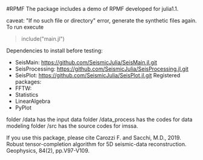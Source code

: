 #RPMF
The package includes a demo of RPMF developed for julia1.1.

caveat: "If no such file or directory" error, generate the synthetic files again. 
To run execute 

> include("main.jl")


Dependencies to install before testing: 
- SeisMain: https://github.com/SeismicJulia/SeisMain.jl.git
- SeisProcessing: https://github.com/SeismicJulia/SeisProcessing.jl.git
- SeisPlot: https://github.com/SeismicJulia/SeisPlot.jl.git
 Registered packages:
- FFTW: 
- Statistics  
- LinearAlgebra
- PyPlot

folder /data has the input data
folder /data_process has the codes for data modeling
folder /src has the source codes for imssa.

If you use this package, please cite
Carozzi F. and Sacchi, M.D., 2019. Robust tensor-completion algorithm for 5D seismic-data reconstruction. Geophysics, 84(2), pp.V97-V109.
